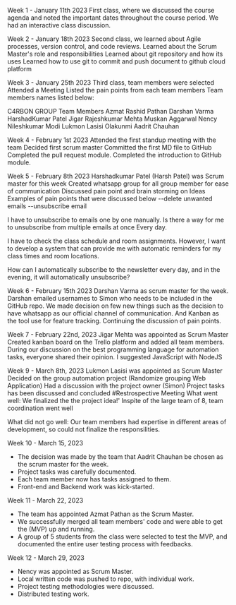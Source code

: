 Week 1 - January 11th 2023
First class, where we discussed the course agenda and noted the important dates throughout the course period.
We had an interactive class discussion.

Week 2 - January 18th 2023
Second class, we learned about Agile processes, version control, and code reviews.
Learned about the Scrum Master's role and responsibilities
Learned about git repository and how its uses
Learned how to use git to commit and push document to github cloud platform

Week 3 - January 25th 2023
Third class, team members were selected
Attended a Meeting
Listed the pain points from each team members
Team members names listed below:

C4RBON GROUP Team Members
Azmat Rashid Pathan
Darshan Varma
HarshadKumar Patel
Jigar Rajeshkumar Mehta
Muskan Aggarwal
Nency Nileshkumar Modi
Lukmon Lasisi Olakunmi
Aadrit Chauhan

Week 4 - February 1st 2023
Attended the first standup meeting with the team
Decided first scrum master
Committed the first MD file to GitHub
Completed the pull request module.
Completed the introduction to GitHub module.

Week 5 - February 8th 2023
Harshadkumar Patel (Harsh Patel) was Scrum master for this week
Created whatsapp group for all group member for  ease of communication
Discussed pain point and brain storming on Ideas
Examples of pain points that were discussed below
--delete unwanted emails
--unsubscribe email

I have to unsubscribe to emails one by one manually. Is there a way for me to unsubscribe from multiple emails at once Every day.

I have to check the class schedule and room assignments. However, I want to develop a system that can provide me with automatic reminders for my class times and room locations.

How can I automatically subscribe to the newsletter every day, and in the evening, it will automatically unsubscribe?


Week 6 - February 15th 2023
Darshan Varma as scrum master for the week.
Darshan emailed usernames to Simon who needs to be included in the GitHub repo.
We made decision on few new things such as the decision to have whatsapp as our official channel of communication.
And Kanban as the tool use for feature tracking.
Continuing the discussion of pain points.

Week 7 - February 22nd, 2023
Jigar Mehta was appointed as Scrum Master
Created kanban board on the Trello platform and added all team members.
During our discussion on the best programming language for automation tasks, everyone shared their opinion.
I suggested JavaScript with NodeJS

Week 9 - March 8th, 2023
Lukmon Lasisi was appointed as Scrum Master
Decided on the group automation project (Randomize grouping Web Application)
Had a discussion with the project owner (Simon)
Project tasks has been discussed and concluded
#Restrospective Meeting
What went well: 
We finalized the the project idea!'
Inspite of the large team of 8, team coordination went well

What did not go well:
Our team members had expertise in different areas of development, so could not finalize the responsilities.

Week 10 - March 15, 2023
- The decision was made by the team that Aadrit Chauhan be chosen as the scrum master for the week. 
- Project tasks was carefully documented.
- Each team member now has tasks assigned to them.
- Front-end and Backend work was kick-started.

Week 11 - March 22, 2023
- The team has appointed Azmat Pathan as the Scrum Master. 
- We successfully merged all team members' code and were able to get the (MVP) up and running. 
- A group of 5 students from the class were selected to test the MVP, and documented the entire user testing process with feedbacks.

Week 12 - March 29, 2023
- Nency was appointed as Scrum Master.
- Local written code was pushed to repo, with individual work.
- Project testing methodologies were discussed.
- Distributed testing work.
